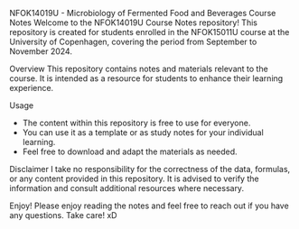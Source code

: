 NFOK14019U - Microbiology of Fermented Food and Beverages Course Notes 
Welcome to the NFOK14019U Course Notes repository! This repository is created for students enrolled in the NFOK15011U course at the University of Copenhagen, covering the period from September to November 2024.

Overview 
This repository contains notes and materials relevant to the course. It is intended as a resource for students to enhance their learning experience.

Usage 
- The content within this repository is free to use for everyone.
- You can use it as a template or as study notes for your individual learning.
- Feel free to download and adapt the materials as needed.

Disclaimer 
I take no responsibility for the correctness of the data, formulas, or any content provided in this repository. 
It is advised to verify the information and consult additional resources where necessary.

Enjoy! 
Please enjoy reading the notes and feel free to reach out if you have any questions. Take care! xD
